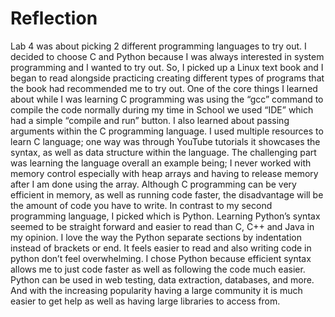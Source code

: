 # Reflection


Lab 4 was about picking 2 different programming languages to try out. I decided to choose C and Python because I was always interested in system programming and I wanted to try out. So, I picked up a Linux text book and I began to read alongside practicing creating different types of programs that the book had recommended me to try out. One of the core things I learned about while I was learning C programming was using the “gcc” command to compile the code normally during my time in School we used “IDE” which had a simple “compile and run” button. I also learned about passing arguments within the C programming language. I used multiple resources to learn C language; one way was through YouTube tutorials it showcases the syntax, as well as data structure within the language. The challenging part was learning the language overall an example being; I never worked with memory control especially with heap arrays and having to release memory after I am done using the array. Although C programming can be very efficient in memory, as well as running code faster, the disadvantage will be the amount of code you have to write. In contrast to my second programming language, I picked which is Python. Learning Python’s syntax seemed to be straight forward and easier to read than C, C++ and Java in my opinion. I love the way the Python separate sections by indentation instead of brackets or end. It feels easier to read and also writing code in python don’t feel overwhelming. I chose Python because efficient syntax allows me to just code faster as well as following the code much easier. Python can be used in web testing, data extraction, databases, and more. And with the increasing popularity having a large community it is much easier to get help as well as having large libraries to access from.
